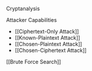 Cryptanalysis

Attacker Capabilities
* [[Ciphertext-Only Attack]]
* [[Known-Plaintext Attack]]
* [[Chosen-Plaintext Attack]]
* [[Chosen-Ciphertext Attack]]

[[Brute Force Search]]
